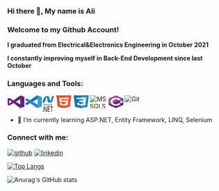 ### **Hi there 👋, My name is Ali**

### **Welcome to my Github Account!**

**I graduated from Electrical&Electronics Engineering in October 2021**

**I constantly improving myself in Back-End Development since last October**

**<h3 align="left">Languages and Tools:</h3>**
<img align="left" alt="Visual Studio" height="30" width="40" src="https://raw.githubusercontent.com/devicons/devicon/master/icons/visualstudio/visualstudio-plain.svg">
 <img align="left" alt="Visual Studio Code" height="30" width="40" src="https://raw.githubusercontent.com/devicons/devicon/2ae2a900d2f041da66e950e4d48052658d850630/icons/vscode/vscode-original.svg">
 <img align="left" alt="dotnet" width="30" height="40" src="https://raw.githubusercontent.com/devicons/devicon/master/icons/dot-net/dot-net-original-wordmark.svg"> 
 <img align="left" alt="HTML" height="30" width="40" src="https://raw.githubusercontent.com/devicons/devicon/master/icons/html5/html5-original.svg">
 <img align="left" alt="CSS" height="30" width="40" src="https://raw.githubusercontent.com/devicons/devicon/master/icons/css3/css3-original.svg">
 <img align="left" alt="MSSQLServer" height="30" width="40" src="https://cdn.hosting.com.tr/hosting/img/svg/windows/sqlserver.svg">
<img align="left" alt="C#" height="30" width="40" src="https://raw.githubusercontent.com/devicons/devicon/master/icons/csharp/csharp-original.svg">
<img align="left" alt="Git" height="30" width="40" src="https://camo.githubusercontent.com/fbfcb9e3dc648adc93bef37c718db16c52f617ad055a26de6dc3c21865c3321d/68747470733a2f2f7777772e766563746f726c6f676f2e7a6f6e652f6c6f676f732f6769742d73636d2f6769742d73636d2d69636f6e2e737667">
<br>
</br>
- 🌱 I’m currently learning ASP.NET, Entity Framework, LINQ, Selenium

<h3 align="left">Connect with me:</h3>

[<img src='https://cdn.jsdelivr.net/npm/simple-icons@3.0.1/icons/github.svg' alt='github' height='40'>](https://github.com/aliturkmen4)  [<img src='https://cdn.jsdelivr.net/npm/simple-icons@3.0.1/icons/linkedin.svg' alt='linkedin' height='40'>](https://www.linkedin.com/in/aliturkmenn/)  

[![Top Langs](https://github-readme-stats.vercel.app/api/top-langs/?username=aliturkmen4&layout=compact)](https://github.com/anuraghazra/github-readme-stats)

![Anurag's GitHub stats](https://github-readme-stats.vercel.app/api?username=aliturkmen4&show_icons=true&theme=tokyonight)


